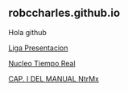 ## robccharles.github.io
Hola github

[Liga Presentacion](https://robccharles.github.io/ResponsablidadInst.slides.html)

[Nucleo Tiempo Real](https://github.com/robccharles/NtrMx)

[CAP. I DEL MANUAL NtrMx](https://github.com/robccharles/robccharles.github.io/blob/main/CAPIDEL-2.htm)
